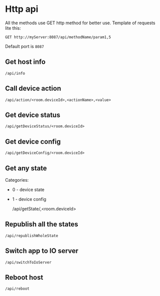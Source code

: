 # Http api

All the methods use GET http method for better use. Template of requests lite this:

    GET http://myServer:8087/api/methodName/param1,5
    
Default port is `8087`

## Get host info

    /api/info

## Call device action

    /api/action/<room.deviceId>,<actionName>,<value>

## Get device status

    /api/getDeviceStatus/<room.deviceId>

## Get device config

    /api/getDeviceConfig/<room.deviceId>

## Get any state

Categories:
* 0 - device state
* 1 - device config


    /api/getState/<categoryNumber>,<room.deviceId>

## Republish all the states

    /api/republishWholeState
    
## Switch app to IO server

    /api/switchToIoServer

## Reboot host

    /api/reboot
